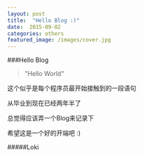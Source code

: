 ```yaml
---
layout: post
title:  "Hello Blog :)"
date:  2015-09-02
categories: others
featured_image: /images/cover.jpg
---
```


###Hello Blog

> "Hello World"

这个似乎是每个程序员最开始接触到的一段语句

从毕业到现在已经两年半了

总觉得应该弄一个Blog来记录下

希望这是一个好的开端吧 :)


#####Loki
